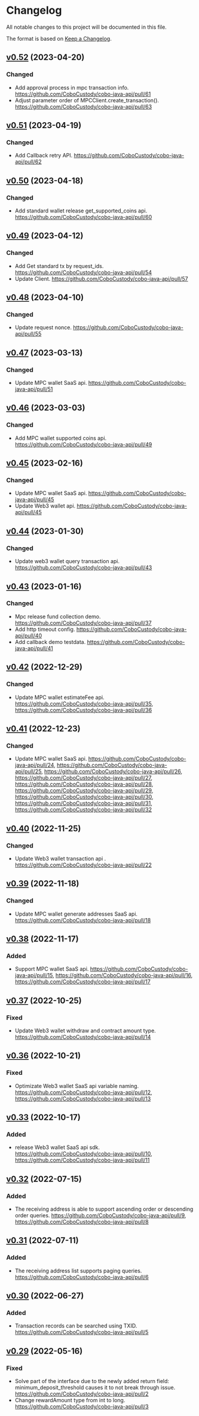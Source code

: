 # Changelog

All notable changes to this project will be documented in this file.

The format is based on [Keep a Changelog](https://keepachangelog.com/en/1.0.0/).

## [v0.52] (2023-04-20)
[v0.52]: https://github.com/CoboCustody/cobo-java-api/compare/v0.51...v0.52

### Changed
- Add approval process in mpc transaction info. https://github.com/CoboCustody/cobo-java-api/pull/61
- Adjust parameter order of MPCClient.create_transaction(). https://github.com/CoboCustody/cobo-java-api/pull/63

## [v0.51] (2023-04-19)
[v0.51]: https://github.com/CoboCustody/cobo-java-api/compare/v0.50...v0.51

### Changed
- Add Callback retry API. https://github.com/CoboCustody/cobo-java-api/pull/62

## [v0.50] (2023-04-18)
[v0.50]: https://github.com/CoboCustody/cobo-java-api/compare/v0.49...v0.50

### Changed
- Add standard wallet release get_supported_coins api. https://github.com/CoboCustody/cobo-java-api/pull/60

## [v0.49] (2023-04-12)
[v0.49]: https://github.com/CoboCustody/cobo-java-api/compare/v0.48...v0.49

### Changed
- Add Get standard tx by request_ids. https://github.com/CoboCustody/cobo-java-api/pull/54
- Update Client. https://github.com/CoboCustody/cobo-java-api/pull/57

## [v0.48] (2023-04-10)
[v0.48]: https://github.com/CoboCustody/cobo-java-api/compare/v0.47...v0.48

### Changed
- Update request nonce. https://github.com/CoboCustody/cobo-java-api/pull/55

## [v0.47] (2023-03-13)
[v0.47]: https://github.com/CoboCustody/cobo-java-api/compare/v0.46...v0.47

### Changed
- Update MPC wallet SaaS api. https://github.com/CoboCustody/cobo-java-api/pull/51

## [v0.46] (2023-03-03)
[v0.46]: https://github.com/CoboCustody/cobo-java-api/compare/v0.45...v0.46

### Changed
- Add MPC wallet supported coins api. https://github.com/CoboCustody/cobo-java-api/pull/49

## [v0.45] (2023-02-16)
[v0.45]: https://github.com/CoboCustody/cobo-java-api/compare/v0.44...v0.45

### Changed
- Update MPC wallet SaaS api. https://github.com/CoboCustody/cobo-java-api/pull/45
- Update Web3 wallet api. https://github.com/CoboCustody/cobo-java-api/pull/45

## [v0.44] (2023-01-30)
[v0.44]: https://github.com/CoboCustody/cobo-java-api/compare/v0.43...v0.44

### Changed
- Update web3 wallet query transaction api. https://github.com/CoboCustody/cobo-java-api/pull/43

## [v0.43] (2023-01-16)
[v0.43]: https://github.com/CoboCustody/cobo-java-api/compare/v0.42...v0.43

### Changed
- Mpc release fund collection demo. https://github.com/CoboCustody/cobo-java-api/pull/37
- Add http timeout config. https://github.com/CoboCustody/cobo-java-api/pull/40
- Add callback demo testdata. https://github.com/CoboCustody/cobo-java-api/pull/41

## [v0.42] (2022-12-29)
[v0.42]: https://github.com/CoboCustody/cobo-java-api/compare/v0.41...v0.42

### Changed
- Update MPC wallet estimateFee api. https://github.com/CoboCustody/cobo-java-api/pull/35, https://github.com/CoboCustody/cobo-java-api/pull/36

## [v0.41] (2022-12-23)
[v0.41]: https://github.com/CoboCustody/cobo-java-api/compare/v0.40...v0.41

### Changed
- Update MPC wallet SaaS api. https://github.com/CoboCustody/cobo-java-api/pull/24, https://github.com/CoboCustody/cobo-java-api/pull/25, https://github.com/CoboCustody/cobo-java-api/pull/26, https://github.com/CoboCustody/cobo-java-api/pull/27, https://github.com/CoboCustody/cobo-java-api/pull/28, https://github.com/CoboCustody/cobo-java-api/pull/29, https://github.com/CoboCustody/cobo-java-api/pull/30, https://github.com/CoboCustody/cobo-java-api/pull/31, https://github.com/CoboCustody/cobo-java-api/pull/32


## [v0.40] (2022-11-25)
[v0.40]: https://github.com/CoboCustody/cobo-java-api/compare/v0.39...v0.40

### Changed
- Update Web3 wallet transaction api . https://github.com/CoboCustody/cobo-java-api/pull/22


## [v0.39] (2022-11-18)
[v0.39]: https://github.com/CoboCustody/cobo-java-api/compare/v0.38...v0.39

### Changed
- Update MPC wallet generate addresses SaaS api. https://github.com/CoboCustody/cobo-java-api/pull/18


## [v0.38] (2022-11-17)
[v0.38]: https://github.com/CoboCustody/cobo-java-api/compare/v0.37...v0.38

### Added
- Support MPC wallet SaaS api. https://github.com/CoboCustody/cobo-java-api/pull/15, https://github.com/CoboCustody/cobo-java-api/pull/16, https://github.com/CoboCustody/cobo-java-api/pull/17

## [v0.37] (2022-10-25)
[v0.37]: https://github.com/CoboCustody/cobo-java-api/compare/v0.36...v0.37

### Fixed
- Update Web3 wallet withdraw and contract amount type.  https://github.com/CoboCustody/cobo-java-api/pull/14

## [v0.36] (2022-10-21)
[v0.36]: https://github.com/CoboCustody/cobo-java-api/compare/v0.33...v0.36

### Fixed
- Optimizate Web3 wallet SaaS api variable naming.  https://github.com/CoboCustody/cobo-java-api/pull/12, https://github.com/CoboCustody/cobo-java-api/pull/13


## [v0.33] (2022-10-17)
[v0.33]: https://github.com/CoboCustody/cobo-java-api/compare/v0.32...v0.33

### Added
- release Web3 wallet SaaS api sdk.  https://github.com/CoboCustody/cobo-java-api/pull/10, https://github.com/CoboCustody/cobo-java-api/pull/11

## [v0.32] (2022-07-15)
[v0.32]: https://github.com/CoboCustody/cobo-java-api/compare/v0.31...v0.32

### Added
- The receiving address is able to support ascending order or descending order queries.  https://github.com/CoboCustody/cobo-java-api/pull/9, https://github.com/CoboCustody/cobo-java-api/pull/8


## [v0.31] (2022-07-11)
[v0.31]: https://github.com/CoboCustody/cobo-java-api/compare/v0.30...v0.31

### Added 
- The receiving address list supports paging queries.  https://github.com/CoboCustody/cobo-java-api/pull/6


## [v0.30] (2022-06-27)
[v0.30]: https://github.com/CoboCustody/cobo-java-api/compare/v0.29...v0.30

### Added 
- Transaction records can be searched using TXID.  https://github.com/CoboCustody/cobo-java-api/pull/5


## [v0.29] (2022-05-16)
[v0.29]: https://github.com/CoboCustody/cobo-java-api/compare/v0.28...v0.29

### Fixed
- Solve part of the interface due to the newly added return field: minimum_deposit_threshold causes it to not break through issue.  https://github.com/CoboCustody/cobo-java-api/pull/2
- Change rewardAmount type from int to long.  https://github.com/CoboCustody/cobo-java-api/pull/3


